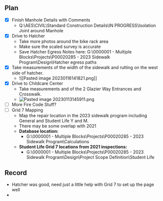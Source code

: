 ## Plan
- [x] Finish Manhole Details with Comments
	- Q:\AES\CIVIL\Standard Construction Details\IN PROGRESS\Isolation Joint around Manhole
- [x] Drive to Hatcher
	- Take more photos around the bike rack area
	- Make sure the scaled survey is accurate
	- Save Hatcher Egress Notes here: G:\0000001 - Multiple Blocks\Projects\P00020285 - 2023 Sidewalk Program\Design\Hatcher egress paths
- [x] Take measurements of the width of the sidewalk and rutting on the west side of hatcher.
	- ![[Pasted image 20230116141821.png]]
- [x] Drive to Childcare Center
	-   Take measurements and of the 2 Glazier Way Entrances and Crosswalk.
	-   ![Pasted image 20230113145911.png](app://local/C:/Users/jtpr/Documents/GitHub/AEC_Obsidian/AEC_Obsidian/Pasted%20image%2020230113145911.png?1673639951029)
- [ ] More Fire Code Stuff?
- [ ] Grid 7 Mapping
	- Map the repair location in the 2023 sidewalk program including General and Student Life Y and M.
	-   There may be some overlap with 2021
	-   **Database location:**
	    -   G:\0000001 - Multiple Blocks\Projects\P00020285 - 2023 Sidewalk Program\Calculations
	-   **Student Life Grid 7 locations from 2021 inspections:**
	    -   G:\0000001 - Multiple Blocks\Projects\P00020285 - 2023 Sidewalk Program\Design\Project Scope Definition\Student Life

## Record
- Hatcher was good, need just a little help with Grid 7 to set up the page well
- 
